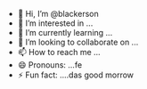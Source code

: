 - 👋 Hi, I’m @blackerson
- 👀 I’m interested in ...
- 🌱 I’m currently learning ...
- 💞️ I’m looking to collaborate on ...
- 📫 How to reach me ...
- 😄 Pronouns: ...fe
- ⚡ Fun fact: ....das
good morrow

<!---
blackerson/blackerson is a ✨ special ✨ repository because its `README.md` (this file) appears on your GitHub profile.
You can click the Preview link to take a look at your changes.
--->
